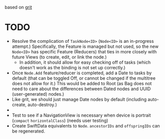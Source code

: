 based on [grit](https://github.com/climech/grit)

# TODO
- Resolve the complication of `TaskNode<ID>` (`Node<ID>` is an in-progress attempt.) Specifically, the Feature is managed but not used, so the new `Node<ID>` has specific Feature (Reducers) that ties in more closely with future Views (to create, edit, or link the node.)
  - In addition, it should allow for easy checking off of tasks (which doesn't work as the binding is not set up correctly.)
- Once `Node.Add` feature/reducer is completed, add a Date to tasks by default (that can be toggled Off, or cannot be changed if the multitree does not allow for it.) This would be added to Root (as Bag does not need to care about the differences between Dated nodes and UUID (user-generated) nodes.)
- Like grit, we should just manage Date nodes by default (including auto-create, auto-destroy.)
- 
- Test to see if a NavigationView is necessary when device is portrait (`compact` `horizontalClass`) (needs user testing)
- Create SwiftData equivalents to `Node`. `ancestorIDs` and `offspringIDs` can be regenerated.
